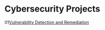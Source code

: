 # Cybersecurity Projects
01[Vulnerability Detection and Remediation](https://github.com/Isaac-Ayanda/Vul-mgt-with-openvas/blob/main/README.md)
